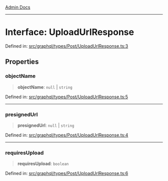[Admin Docs](/)

***

# Interface: UploadUrlResponse

Defined in: [src/graphql/types/Post/UploadUrlResponse.ts:3](https://github.com/Sourya07/talawa-api/blob/aac5f782223414da32542752c1be099f0b872196/src/graphql/types/Post/UploadUrlResponse.ts#L3)

## Properties

### objectName

> **objectName**: `null` \| `string`

Defined in: [src/graphql/types/Post/UploadUrlResponse.ts:5](https://github.com/Sourya07/talawa-api/blob/aac5f782223414da32542752c1be099f0b872196/src/graphql/types/Post/UploadUrlResponse.ts#L5)

***

### presignedUrl

> **presignedUrl**: `null` \| `string`

Defined in: [src/graphql/types/Post/UploadUrlResponse.ts:4](https://github.com/Sourya07/talawa-api/blob/aac5f782223414da32542752c1be099f0b872196/src/graphql/types/Post/UploadUrlResponse.ts#L4)

***

### requiresUpload

> **requiresUpload**: `boolean`

Defined in: [src/graphql/types/Post/UploadUrlResponse.ts:6](https://github.com/Sourya07/talawa-api/blob/aac5f782223414da32542752c1be099f0b872196/src/graphql/types/Post/UploadUrlResponse.ts#L6)
